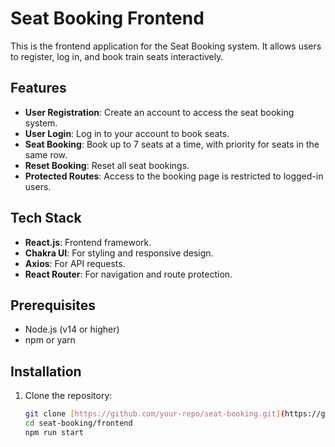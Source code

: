 # Seat Booking Frontend

This is the frontend application for the Seat Booking system. It allows users to register, log in, and book train seats interactively.

## Features

- **User Registration**: Create an account to access the seat booking system.
- **User Login**: Log in to your account to book seats.
- **Seat Booking**: Book up to 7 seats at a time, with priority for seats in the same row.
- **Reset Booking**: Reset all seat bookings.
- **Protected Routes**: Access to the booking page is restricted to logged-in users.

## Tech Stack

- **React.js**: Frontend framework.
- **Chakra UI**: For styling and responsive design.
- **Axios**: For API requests.
- **React Router**: For navigation and route protection.

## Prerequisites

- Node.js (v14 or higher)
- npm or yarn

## Installation

1. Clone the repository:
   ```bash
   git clone [https://github.com/your-repo/seat-booking.git](https://github.com/ANKITSINGH065/seat-booking-system-frontend.git)
   cd seat-booking/frontend
   npm run start
